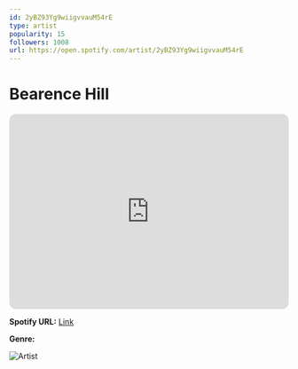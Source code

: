 ```yaml
---
id: 2yBZ93Yg9wiigvvauM54rE
type: artist
popularity: 15
followers: 1008
url: https://open.spotify.com/artist/2yBZ93Yg9wiigvvauM54rE
---
```

# Bearence Hill

<iframe style="border-radius:12px" src="https://open.spotify.com/embed/artist/2yBZ93Yg9wiigvvauM54rE" width="100%" height="352" frameBorder="0" allowfullscreen="" allow="autoplay; clipboard-write; encrypted-media; fullscreen; picture-in-picture" loading="lazy"></iframe>

**Spotify URL:** [Link](https://open.spotify.com/artist/2yBZ93Yg9wiigvvauM54rE)

**Genre:** 

![Artist](https://i.scdn.co/image/ab6761610000e5ebcfffc6a5480bd82eaa5094c8)
